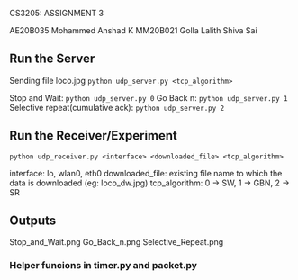 CS3205: ASSIGNMENT 3

AE20B035 Mohammed Anshad K
MM20B021 Golla Lalith Shiva Sai

## Run the Server
Sending file loco.jpg
`python udp_server.py <tcp_algorithm>`

Stop and Wait: `python udp_server.py 0`
Go Back n: `python udp_server.py 1`
Selective repeat(cumulative ack): `python udp_server.py 2`

## Run the Receiver/Experiment
`python udp_receiver.py <interface> <downloaded_file> <tcp_algorithm>`

interface: lo, wlan0, eth0
downloaded_file: existing file name to which the data is downloaded (eg: loco_dw.jpg)
tcp_algorithm: 0 -> SW, 1 -> GBN, 2 -> SR

## Outputs
Stop_and_Wait.png
Go_Back_n.png
Selective_Repeat.png

### Helper funcions in timer.py and packet.py
